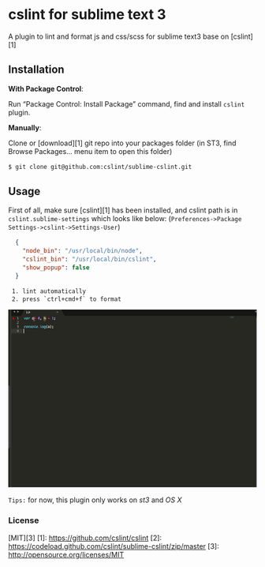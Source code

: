 # cslint for sublime text 3

A plugin to lint and format js and css/scss for sublime text3 base on [cslint][1]

## Installation
**With Package Control**:
    
Run “Package Control: Install Package” command, find and install `cslint` plugin.
    
**Manually**:

Clone or [download][1] git repo into your packages folder (in ST3, find Browse Packages… menu item to open this folder)

```bash
$ git clone git@github.com:cslint/sublime-cslint.git
```

## Usage
First of all, make sure [cslint][1] has been installed, and cslint path is in `cslint.sublime-settings` which looks like below:
(`Preferences->Package Settings->cslint->Settings-User`)

```json
  {
    "node_bin": "/usr/local/bin/node",
    "cslint_bin": "/usr/local/bin/cslint",
    "show_popup": false
  }
```
  
     1. lint automatically
     2. press `ctrl+cmd+f` to format
 
![screenshot](https://github.com/cslint/sublime-cslint/blob/master/img/screen.gif)

`Tips:` for now,  this plugin only works on *st3* and *OS X*

### License
[MIT][3]
[1]: https://github.com/cslint/cslint
[2]: https://codeload.github.com/cslint/sublime-cslint/zip/master
[3]: http://opensource.org/licenses/MIT